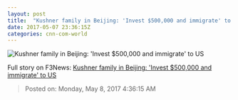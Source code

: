 ```yaml
---
layout: post
title:  "Kushner family in Beijing: 'Invest $500,000 and immigrate' to US"
date: 2017-05-07 23:36:15Z
categories: cnn-com-world
---
```


![Kushner family in Beijing: 'Invest $500,000 and immigrate' to US](http://i2.cdn.turner.com/money/dam/assets/170506112831-nicole-kushner-jared-780x439.jpg)




Full story on F3News: [Kushner family in Beijing: 'Invest $500,000 and immigrate' to US](http://www.f3nws.com/n/sAFmZH)

> Posted on: Monday, May 8, 2017 4:36:15 AM
